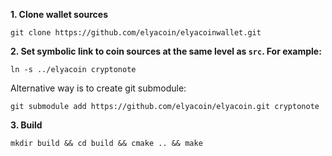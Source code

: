 **1. Clone wallet sources**

```
git clone https://github.com/elyacoin/elyacoinwallet.git
```

**2. Set symbolic link to coin sources at the same level as `src`. For example:**

```
ln -s ../elyacoin cryptonote
```

Alternative way is to create git submodule:

```
git submodule add https://github.com/elyacoin/elyacoin.git cryptonote
```

**3. Build**

```
mkdir build && cd build && cmake .. && make
```
